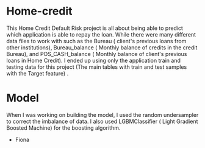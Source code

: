 # Home-credit

This Home Credit Default Risk project is all about being able to predict which application is able to repay the loan. While there were many different data files to work with such as the Bureau ( client's previous loans from other institutions), Bureau_balance ( Monthly balance of credits in the credit Bureau), and POS_CASH_balance ( Monthly balance of client's previous loans in Home Credit). I ended up using only the application train and testing data for this project (The main tables with train and test samples with the Target feature) . 

# Model
When I was working on building the model, I used the random undersampler to correct the imbalance of data. 
I also used LGBMClassifier ( Light Gradient Boosted Machine) for the boosting algorithm.

- Fiona
